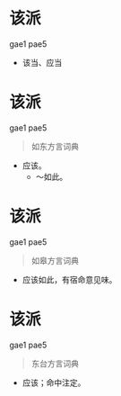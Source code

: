 # 该派
gae1 pae5
- 该当、应当

# 该派
gae1 pae5
> 如东方言词典
- 应该。
  - ～如此。

# 该派
gae1 pae5
> 如皋方言词典
- 应该如此，有宿命意见味。

# 该派
gae1 pae5
> 东台方言词典
- 应该；命中注定。

